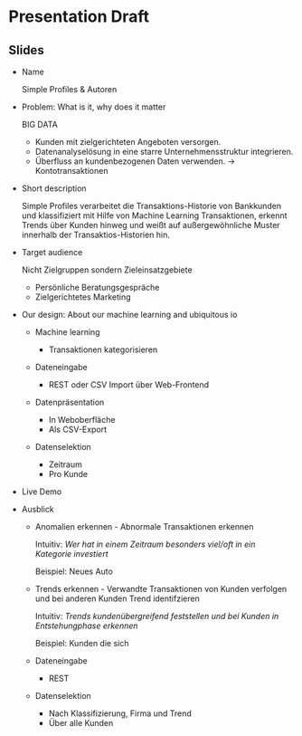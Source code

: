 # Presentation Draft

## Slides

- Name

    Simple Profiles & Autoren

- Problem: What is it, why does it matter

    BIG DATA

    + Kunden mit zielgerichteten Angeboten versorgen.
    + Datenanalyselösung in eine starre Unternehmensstruktur integrieren.
    + Überfluss an kundenbezogenen Daten verwenden. -> Kontotransaktionen

- Short description
    
    Simple Profiles verarbeitet die Transaktions-Historie von Bankkunden und 
    klassifiziert mit Hilfe von Machine Learning Transaktionen, erkennt Trends über Kunden hinweg
    und weißt auf außergewöhnliche Muster innerhalb der Transaktios-Historien hin.

- Target audience

    Nicht Zielgruppen sondern Zieleinsatzgebiete

    + Persönliche Beratungsgespräche
    + Zielgerichtetes Marketing

- Our design: About our machine learning and ubiquitous io

    + Machine learning

        - Transaktionen kategorisieren

    + Dateneingabe

        - REST oder CSV Import über Web-Frontend

    + Datenpräsentation

        - In Weboberfläche
        - Als CSV-Export

    + Datenselektion

        - Zeitraum
        - Pro Kunde

- Live Demo

- Ausblick
    
    + Anomalien erkennen - Abnormale Transaktionen erkennen

        Intuitiv: *Wer hat in einem Zeitraum besonders viel/oft in ein Kategorie investiert*

        Beispiel: Neues Auto

    + Trends erkennen - Verwandte Transaktionen von Kunden verfolgen und bei anderen Kunden Trend identifzieren

        Intuitiv: *Trends kundenübergreifend feststellen und bei Kunden in Entstehungphase erkennen*

        Beispiel: Kunden die sich 

    + Dateneingabe

        - REST

    + Datenselektion

        - Nach Klassifizierung, Firma und Trend
        - Über alle Kunden